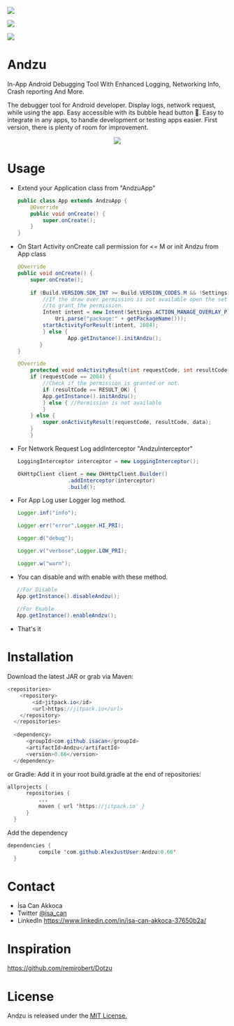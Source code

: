 [![](https://jitpack.io/v/isacan/Andzu.svg)](https://jitpack.io/#isacan/Andzu)

[![](https://camo.githubusercontent.com/d0e25b09a82bc4bfde9f1e048a092752eebbb4f3/68747470733a2f2f696d672e736869656c64732e696f2f62616467652f6c6963656e73652d4d49542d626c75652e7376673f7374796c653d666c6174)](https://github.com/isacan/Andzu/blob/master/LICENSE)

[![](https://img.shields.io/badge/Android%20Arsenal-Andzu-orange.svg?style=flat)](https://android-arsenal.com/details/1/5620)

# Andzu
In-App Android Debugging Tool With Enhanced Logging, Networking Info, Crash reporting And More.

The debugger tool for Android developer. Display logs, network request,  while using the app. Easy accessible with its bubble head button :radio_button:. Easy to integrate in any apps, to handle development or testing apps easier. First version, there is plenty of room for improvement.

<p align="center">
 <img src="https://media.giphy.com/media/PbGjfYclH0hry/giphy.gif">
</p>

# Usage

- Extend your Application class from "AndzuApp"
    ```java
    public class App extends AndzuApp {
        @Override
        public void onCreate() {
            super.onCreate();
        }
    }
    ```
- On Start Activity onCreate call permission for <= M or init Andzu from App class
    ```java
	@Override
	public void onCreate() {
	    super.onCreate();
	    
	    if (Build.VERSION.SDK_INT >= Build.VERSION_CODES.M && !Settings.canDrawOverlays(this)) {
		    //If the draw over permission is not available open the settings screen
		    //to grant the permission.
		    Intent intent = new Intent(Settings.ACTION_MANAGE_OVERLAY_PERMISSION,
			    Uri.parse("package:" + getPackageName()));
		    startActivityForResult(intent, 2084);
            } else {
            	    App.getInstance().initAndzu();
           }
	}
	
	@Override
        protected void onActivityResult(int requestCode, int resultCode, Intent data) {
		if (requestCode == 2084) {
		    //Check if the permission is granted or not.
		    if (resultCode == RESULT_OK) {
			App.getInstance().initAndzu();
		    } else { //Permission is not available
		    }
		} else {
		    super.onActivityResult(requestCode, resultCode, data);
		}
        }
    ```
- For Network Request Log addInterceptor "AndzuInterceptor"
    ```java
    LoggingInterceptor interceptor = new LoggingInterceptor();

    OkHttpClient client = new OkHttpClient.Builder()
                    .addInterceptor(interceptor)
                    .build();
    ```
- For App Log user Logger log method.
    ```java
    Logger.inf("info");

    Logger.err("error",Logger.HI_PRI);

    Logger.d("debug");

    Logger.v("verbose",Logger.LOW_PRI);

    Logger.w("warn");
    ```
- You can disable and with enable with these method.
 ```java
    //For Disable
    App.getInstance().disableAndzu(); 
    
    //For Enable
    App.getInstance().enableAndzu();
 ```
- That's it

# Installation

Download the latest JAR or grab via Maven:
  ```java
  <repositories>
      <repository>
          <id>jitpack.io</id>
          <url>https://jitpack.io</url>
      </repository>
    </repositories>
    
    <dependency>
	    <groupId>com.github.isacan</groupId>
	    <artifactId>Andzu</artifactId>
	    <version>0.66</version>
	</dependency>
  ```  
or Gradle:
Add it in your root build.gradle at the end of repositories:
  ```java
  allprojects {
		repositories {
			...
			maven { url 'https://jitpack.io' }
		}
	}
  ```
  Add the dependency
  ```java
  dependencies {
	        compile 'com.github.AlexJustUser:Andzu:0.66'
	}
  ```
 
# Contact
 - İsa Can Akkoca
 - Twitter [@isa_can](https://twitter.com/isa_can)
 - LinkedIn https://www.linkedin.com/in/isa-can-akkoca-37650b2a/
 
 
# Inspiration 
https://github.com/remirobert/Dotzu
 
# License
Andzu is released under the [MIT License.](https://opensource.org/licenses/MIT)

 
